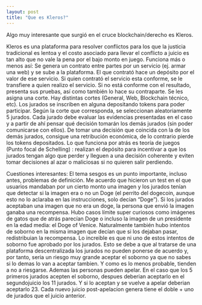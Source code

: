 ```yaml
---
layout: post
title: "Que es Kleros?"
---
```

Algo muy interesante que surgió en el cruce blockchain/derecho es Kleros. 

Kleros es una plataforma para resolver conflictos para los que la justicia tradicional es lentoa y el costo asociado para llevar el conflicto a juicio es tan alto que no vale la pena por el bajo monto en juego.
Funciona más o menos así:
Se genera un contrato entre partes por un servicio (ej. armar una web) y se sube a la plataforma.
El que contrató hace un depósito por el valor de ese servicio.
Si quien contrató el servicio esta conforme, se le transfiere a quien realizo el servicio. Si no está conforme con el resultado, presenta sus pruebas, así como también lo hace su contraparte.
Se les asigna una corte. Hay distintas cortes (General, Web, Blockchain técnico, etc). Los jurados se inscriben en alguna depositando tokens para poder participar. Según la corte que corresponda, se seleccionan aleatoriamente 5 jurados.
Cada jurado debe evaluar las evidencias presentadas en el caso y a partir de ahí pensar qué decisión tomarán los demás jurados (sin poder comunicarse con ellos). De tomar una decisión que coincida con la de los demás jurados, consigue una retribución económica, de lo contrario pierde los tokens depositados.
Lo que funciona por atrás es teoría de juegos (Punto focal de Schelling) : realizan el depósito para incentivar a que los jurados tengan algo que perder y lleguen a una decisión coherente y eviten tomar decisiones al azar o maliciosas si no quieren salir perdiendo.

Cuestiones interesantes:
El tema sesgos es un punto importante, incluso antes, problemas de definición. Me acuerdo que hicieron un test en el que usuarios mandaban por un cierto monto una imagen y los jurados tenían que detectar si la imagen era o no un Doge (el perrito del dogecoin, aunque esto no lo aclaraba en las instrucciones, solo decían “Doge”). Si los jurados aceptaban una imagen que no era un doge, la persona que envió la imagen ganaba una recompensa. 
Hubo casos límite super curiosos como imágenes de gatos que de atrás parecían Doge o incluso la imagen de un presidente en la edad media: el Doge of Venice. 
Naturalmente también hubo intentos de soborno en la misma imagen que decían que si los dejaban pasar, redistribuian la recompensa. Lo increible es que ni uno de estos intentos de soborno fue aprobado por los jurados. Esto se debe a que al tratarse de una plataforma descentralizada los jurados no pueden ponerse de acuerdo y, por tanto, seria un riesgo muy grande aceptar el soborno ya que no sabes si lo demas lo van a aceptar tambien. Y como es lo menos probable, tienden a no a riesgarse. Ademas las personas pueden apelar. En el caso que los 5 primeros jurados acepten el soborno, despues deberian aceptarlo en el segundojuicio los 11 jurados. Y si lo aceptan y se vuelve a apelar deberian aceptarlo 23. Cada nuevo juicio post-apelacion genera tiene el doble + uno de jurados que el juicio anterior.